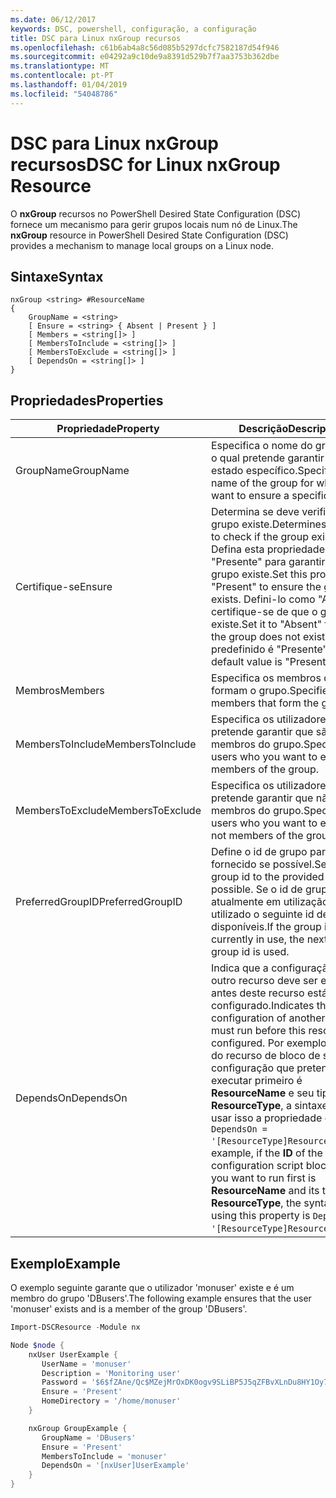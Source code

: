 ```yaml
---
ms.date: 06/12/2017
keywords: DSC, powershell, configuração, a configuração
title: DSC para Linux nxGroup recursos
ms.openlocfilehash: c61b6ab4a8c56d085b5297dcfc7582187d54f946
ms.sourcegitcommit: e04292a9c10de9a8391d529b7f7aa3753b362dbe
ms.translationtype: MT
ms.contentlocale: pt-PT
ms.lasthandoff: 01/04/2019
ms.locfileid: "54048786"
---
```

# <a name="dsc-for-linux-nxgroup-resource"></a><span data-ttu-id="f0fda-103">DSC para Linux nxGroup recursos</span><span class="sxs-lookup"><span data-stu-id="f0fda-103">DSC for Linux nxGroup Resource</span></span>

<span data-ttu-id="f0fda-104">O **nxGroup** recursos no PowerShell Desired State Configuration (DSC) fornece um mecanismo para gerir grupos locais num nó de Linux.</span><span class="sxs-lookup"><span data-stu-id="f0fda-104">The **nxGroup** resource in PowerShell Desired State Configuration (DSC) provides a mechanism to manage local groups on a Linux node.</span></span>

## <a name="syntax"></a><span data-ttu-id="f0fda-105">Sintaxe</span><span class="sxs-lookup"><span data-stu-id="f0fda-105">Syntax</span></span>

```
nxGroup <string> #ResourceName
{
    GroupName = <string>
    [ Ensure = <string> { Absent | Present } ]
    [ Members = <string[]> ]
    [ MembersToInclude = <string[]> ]
    [ MembersToExclude = <string[]> ]
    [ DependsOn = <string[]> ]
}
```

## <a name="properties"></a><span data-ttu-id="f0fda-106">Propriedades</span><span class="sxs-lookup"><span data-stu-id="f0fda-106">Properties</span></span>

|  <span data-ttu-id="f0fda-107">Propriedade</span><span class="sxs-lookup"><span data-stu-id="f0fda-107">Property</span></span> |  <span data-ttu-id="f0fda-108">Descrição</span><span class="sxs-lookup"><span data-stu-id="f0fda-108">Description</span></span> |
|---|---|
| <span data-ttu-id="f0fda-109">GroupName</span><span class="sxs-lookup"><span data-stu-id="f0fda-109">GroupName</span></span>| <span data-ttu-id="f0fda-110">Especifica o nome do grupo para o qual pretende garantir um estado específico.</span><span class="sxs-lookup"><span data-stu-id="f0fda-110">Specifies the name of the group for which you want to ensure a specific state.</span></span>|
| <span data-ttu-id="f0fda-111">Certifique-se</span><span class="sxs-lookup"><span data-stu-id="f0fda-111">Ensure</span></span>| <span data-ttu-id="f0fda-112">Determina se deve verificar se o grupo existe.</span><span class="sxs-lookup"><span data-stu-id="f0fda-112">Determines whether to check if the group exists.</span></span> <span data-ttu-id="f0fda-113">Defina esta propriedade para "Presente" para garantir que o grupo existe.</span><span class="sxs-lookup"><span data-stu-id="f0fda-113">Set this property to "Present" to ensure the group exists.</span></span> <span data-ttu-id="f0fda-114">Defini-lo como "Ausente", certifique-se de que o grupo não existe.</span><span class="sxs-lookup"><span data-stu-id="f0fda-114">Set it to "Absent" to ensure the group does not exist.</span></span> <span data-ttu-id="f0fda-115">O valor predefinido é "Presente".</span><span class="sxs-lookup"><span data-stu-id="f0fda-115">The default value is "Present".</span></span>|
| <span data-ttu-id="f0fda-116">Membros</span><span class="sxs-lookup"><span data-stu-id="f0fda-116">Members</span></span>| <span data-ttu-id="f0fda-117">Especifica os membros que formam o grupo.</span><span class="sxs-lookup"><span data-stu-id="f0fda-117">Specifies the members that form the group.</span></span>|
| <span data-ttu-id="f0fda-118">MembersToInclude</span><span class="sxs-lookup"><span data-stu-id="f0fda-118">MembersToInclude</span></span>| <span data-ttu-id="f0fda-119">Especifica os utilizadores que pretende garantir que são membros do grupo.</span><span class="sxs-lookup"><span data-stu-id="f0fda-119">Specifies the users who you want to ensure are members of the group.</span></span>|
| <span data-ttu-id="f0fda-120">MembersToExclude</span><span class="sxs-lookup"><span data-stu-id="f0fda-120">MembersToExclude</span></span>| <span data-ttu-id="f0fda-121">Especifica os utilizadores que pretende garantir que não são membros do grupo.</span><span class="sxs-lookup"><span data-stu-id="f0fda-121">Specifies the users who you want to ensure are not members of the group.</span></span>|
| <span data-ttu-id="f0fda-122">PreferredGroupID</span><span class="sxs-lookup"><span data-stu-id="f0fda-122">PreferredGroupID</span></span>| <span data-ttu-id="f0fda-123">Define o id de grupo para o valor fornecido se possível.</span><span class="sxs-lookup"><span data-stu-id="f0fda-123">Sets the group id to the provided value if possible.</span></span> <span data-ttu-id="f0fda-124">Se o id de grupo está atualmente em utilização, é utilizado o seguinte id de grupo disponíveis.</span><span class="sxs-lookup"><span data-stu-id="f0fda-124">If the group id is currently in use, the next available group id is used.</span></span>|
| <span data-ttu-id="f0fda-125">DependsOn</span><span class="sxs-lookup"><span data-stu-id="f0fda-125">DependsOn</span></span> | <span data-ttu-id="f0fda-126">Indica que a configuração de outro recurso deve ser executado antes deste recurso está configurado.</span><span class="sxs-lookup"><span data-stu-id="f0fda-126">Indicates that the configuration of another resource must run before this resource is configured.</span></span> <span data-ttu-id="f0fda-127">Por exemplo, se o **ID** do recurso de bloco de script de configuração que pretende executar primeiro é **ResourceName** e seu tipo é **ResourceType**, a sintaxe para usar isso a propriedade é `DependsOn = '[ResourceType]ResourceName'`.</span><span class="sxs-lookup"><span data-stu-id="f0fda-127">For example, if the **ID** of the resource configuration script block that you want to run first is **ResourceName** and its type is **ResourceType**, the syntax for using this property is `DependsOn = '[ResourceType]ResourceName'`.</span></span>|

## <a name="example"></a><span data-ttu-id="f0fda-128">Exemplo</span><span class="sxs-lookup"><span data-stu-id="f0fda-128">Example</span></span>

<span data-ttu-id="f0fda-129">O exemplo seguinte garante que o utilizador 'monuser' existe e é um membro do grupo 'DBusers'.</span><span class="sxs-lookup"><span data-stu-id="f0fda-129">The following example ensures that the user 'monuser' exists and is a member of the group 'DBusers'.</span></span>

```powershell
Import-DSCResource -Module nx

Node $node {
    nxUser UserExample {
       UserName = 'monuser'
       Description = 'Monitoring user'
       Password = '$6$fZAne/Qc$MZejMrOxDK0ogv9SLiBP5J5qZFBvXLnDu8HY1Oy7ycX.Y3C7mGPUfeQy3A82ev3zIabhDQnj2ayeuGn02CqE/0'
       Ensure = 'Present'
       HomeDirectory = '/home/monuser'
    }

    nxGroup GroupExample {
       GroupName = 'DBusers'
       Ensure = 'Present'
       MembersToInclude = 'monuser'
       DependsOn = '[nxUser]UserExample'
    }
}
```